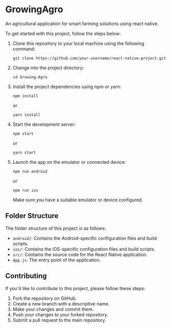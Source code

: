 # GrowingAgro
An agricultural application for smart farming solutions using react native.

To get started with this project, follow the steps below:

1. Clone this repository to your local machine using the following command:

   ```
   git clone https://github.com/your-username/react-native-project.git
   ```

2. Change into the project directory:

   ```
   cd Growing-Agro
   ```

3. Install the project dependencies using npm or yarn:

   ```
   npm install
   ```

   or

   ```
   yarn install
   ```

4. Start the development server:

   ```
   npm start
   ```

   or

   ```
   yarn start
   ```

5. Launch the app on the emulator or connected device:

   ```
   npm run android
   ```

   or

   ```
   npm run ios
   ```

   Make sure you have a suitable emulator or device configured.

## Folder Structure

The folder structure of this project is as follows:

- `android/`: Contains the Android-specific configuration files and build scripts.
- `ios/`: Contains the iOS-specific configuration files and build scripts.
- `src/`: Contains the source code for the React Native application.
- `App.js`: The entry point of the application.

## Contributing

If you'd like to contribute to this project, please follow these steps:

1. Fork the repository on GitHub.
2. Create a new branch with a descriptive name.
3. Make your changes and commit them.
4. Push your changes to your forked repository.
5. Submit a pull request to the main repository.

